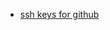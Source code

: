 - [ssh keys for github](https://github.com/mlin6436/eden/blob/master/github/ssh%20keys%20for%20github.md)
